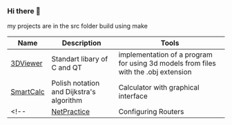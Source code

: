 ### Hi there 👋




my projects are in the src folder 
build using make

| Name | Description | Tools |
| --- | --- | --- |
| [3DViewer](https://github.com/chelnik/3DViewer)| 	Standart libary of C and QT | implementation of a program for using 3d models from files with the .obj extension
| [SmartCalc](https://github.com/chelnik/smartCalc) | Polish notation and Dijkstra's algorithm | Сalculator with graphical interface
<!-- | [NetPractice](https://github.com/ifanzilka/NetPractice) | Configuring Routers | -->


## 

<!--


**chelnik/chelnik** is a ✨ _special_ ✨ repository because its `README.md` (this file) appears on your GitHub profile.

Here are some ideas to get you started:

- 🔭 I’m currently working on ...
- 🌱 I’m currently learning ...
- 👯 I’m looking to collaborate on ...
- 🤔 I’m looking for help with ...
- 💬 Ask me about ...
- 📫 How to reach me: ...
- 😄 Pronouns: ...
- ⚡ Fun fact: ...
-->
